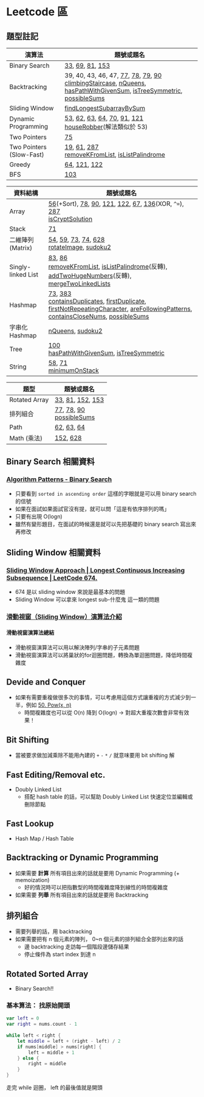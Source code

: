 # Leetcode 區

## 題型註記

| 演算法 | 題號或題名 |
|---|---|
| Binary Search | [33](0033_search_in_rotated_sorted_array.md), [69](0069_sqrt_x.md), [81](0081.md), [153](0153_find_minimum_in_rotated_sorted_array.md)
| Backtracking | 39, 40, 43, 46, 47, [77](0077_combinations.md), [78](0078_subsets.md), [79](0079_word_search.md), [90](0090_subsets_II.md)<br> [climbingStaircase](../codesignal/climbingStaircase.md), [nQueens](../codesignal/nQueens.md), [hasPathWithGivenSum](../codesignal/hasPathWithGivenSum.md), [isTreeSymmetric](../codesignal/isTreeSymmetric.md), [possibleSums](../codesignal/possibleSums.md) |
| Sliding Window | [findLongestSubarrayBySum](../codesignal/findLongestSubarrayBySum.md)
| Dynamic Programming | [53](0053_maximum_subarray.md), [62](0062_unique_paths.md), [63](0063_unique_paths_II.md), [64](0064_minumum_path_sum.md), [70](0070_climbing_stairs.md), [91](0091.md), [121](0121_best_time_to_buy_and_sell_stock.md)<br>[houseRobber](../codesignal/houseRobber.md)(解法類似於 53)
| Two Pointers | [75](0075_sort_colors.md)
| Two Pointers (Slow-Fast) | [19](https://github.com/vc7/algorithm_datas_tructure_leetcode/blob/b7ac153c5d5e5ab894d86b7d9c66a87917de7dae/leetcode/0019_remove_nth_node_from_end_of_list.md), [61](0061_rotate_list.md), [287](0287_find_the_dulicate_number.md)<br>[removeKFromList](../codesignal/removeKFromList.md), [isListPalindrome](../codesignal/isListPalindrome.md)
| Greedy | [64](0064_minumum_path_sum.md), [121](0121_best_time_to_buy_and_sell_stock.md), [122](0122_best_time_to_buy_and_sell_stock_II.md)
| BFS | [103](0103_binary_tree_zigzag_level_order_traversal.md)

| 資料結構 | 題號或題名 |
|---|---|
| Array | [56](0056_merge_intervals.md)(+Sort), [78](0078_subsets.md), [90](0090_subsets_II.md), [121](0121_best_time_to_buy_and_sell_stock.md), [122](0122_best_time_to_buy_and_sell_stock_II.md), [67](0067_add_binary.md), [136](0136.md)(XOR, `^=`), [287](0287_find_the_dulicate_number.md)<br>[isCryptSolution](../codesignal/isCryptSolution.md)
| Stack | [71](0071_simplify_path.md)
| 二維陣列(Matrix) | [54](0054_spiral_matrix.md), [59](0059_spiral_matrix_II.md), [73](0073_set_matrix_zeroes.md), [74](0074_search_a_2d_matrix.md), [628](0628_maximum_product_of_three_numbers.md)<br>[rotateImage](../codesignal/rotateImage.md), [sudoku2](../codesignal/sudoku2.md) |
| Singly-linked List | [83](0083.md), [86](0086.md)<br>[removeKFromList](../codesignal/removeKFromList.md), [isListPalindrome](../codesignal/isListPalindrome.md)(反轉), [addTwoHugeNumbers](../codesignal/addTwoHugeNumbers.md)(反轉), [mergeTwoLinkedLists](../codesignal/mergeTwoLinkedLists.md)
| Hashmap | [73](0073_set_matrix_zeroes.md), [383](0383_ransom_note.md)<br>[containsDuplicates](../codesignal/containsDuplicates.md), [firstDuplicate](../codesignal/firstDuplicate.md), [firstNotRepeatingCharacter](../codesignal/firstNotRepeatingCharacter.md), [areFollowingPatterns](../codesignal/areFollowingPatterns.md), [containsCloseNums](../codesignal/containsCloseNums.md), [possibleSums](../codesignal/possibleSums.md)
| 字串化 Hashmap | [nQueens](../codesignal/nQueens.md), [sudoku2](../codesignal/sudoku2.md)
| Tree | [100](0100.md)<br>[hasPathWithGivenSum](../codesignal/hasPathWithGivenSum.md), [isTreeSymmetric](../codesignal/isTreeSymmetric.md)
| String | [58](0058_length_of_last_word.md), [71](0071_simplify_path.md)<br>[minimumOnStack](../codesignal/minimumOnStack.md)

| 題型 | 題號或題名 |
|---|---|
| Rotated Array | [33](0033_search_in_rotated_sorted_array.md), [81](0081.md), [152](0152_maximum_product_subarray.md), [153](0153_find_minimum_in_rotated_sorted_array.md)
| 排列組合 | [77](0077_combinations.md), [78](0078_subsets.md), [90](0090_subsets_II.md)<br>[possibleSums](../codesignal/possibleSums.md)
| Path | [62](0062_unique_paths.md), [63](0063_unique_paths_II.md), [64](0064_minumum_path_sum.md)
| Math (乘法) |  [152](0152_maximum_product_subarray.md), [628](0628_maximum_product_of_three_numbers.md)

## Binary Search 相關資料

### [Algorithm Patterns - Binary Search](https://www.youtube.com/watch?v=8T77iUOuXRA)

- 只要看到 `sorted in ascending order` 這樣的字眼就是可以用 binary search 的信號
- 如果在面試如果面試官沒有提，就可以問「這是有依序排列的嗎」
- 只要有出現 O(logn)
- 雖然有變形題目，在面試的時候還是就可以先把基礎的 binary search 寫出來再修改

## Sliding Window 相關資料

### [Sliding Window Approach | Longest Continuous Increasing Subsequence | LeetCode 674.](https://www.youtube.com/watch?v=jSvoE-_Yhs4)

- 674 是以 sliding window 來說是最基本的問題
- Sliding Window 可以拿來 longest sub-什麼鬼 這一類的問題

### [滑動視窗（Sliding Window）演算法介紹](https://www.jishuwen.com/d/2Epc/zh-tw)

#### 滑動視窗演算法總結

- 滑動視窗演算法可以用以解決陣列/字串的子元素問題
- 滑動視窗演算法可以將巢狀的for迴圈問題，轉換為單迴圈問題，降低時間複雜度

## Devide and Conquer

- 如果有需要重複做很多次的事情，可以考慮用這個方式讓重複的方式減少到一半，例如 [50. Pow(x, n)](https://leetcode.com/problems/powx-n/)
  - 時間複雜度也可以從 O(n) 降到 O(logn) → 對超大重複次數會非常有效果！

## Bit Shifting

- 當被要求做加減乘除不能用內建的 `+` `-` `*` `/` 就意味要用 bit shifting 解

## Fast Editing/Removal etc.

- Doubly Linked List
  - 搭配 hash table 的話，可以幫助 Doubly Linked List 快速定位並編輯或刪除節點

## Fast Lookup

- Hash Map / Hash Table

## Backtracking or Dynamic Programming

- 如果需要 **計算** 所有項目出來的話就是要用 Dynamic Programming (+ memoization)
  - 好的情況時可以把指數型的時間複雜度降到線性的時間複雜度
- 如果需要 **列舉** 所有項目出來的話就是要用 Backtracking

## 排列組合

- 需要列舉的話，用 backtracking
- 如果需要把有 n 個元素的陣列， 0~n 個元素的排列組合全部列出來的話
  - 邊 backtracking 走訪每一個階段邊儲存結果
  - 停止條件為 start index 到達 n 
  
## Rotated Sorted Array

- Binary Search!!

### 基本算法： 找原始開頭

``` swift
var left = 0 
var right = nums.count - 1
        
while left < right {
    let middle = left + (right - left) / 2
    if nums[middle] > nums[right] {
        left = middle + 1
    } else {
        right = middle
    }
}
```

走完 while 迴圈， left 的最後值就是開頭
